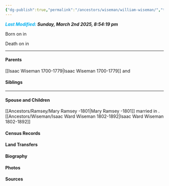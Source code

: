 ```yaml
---
{"dg-publish":true,"permalink":"/ancestors/wiseman/william-wiseman/","tags":["William-Wiseman"]}
---
```


***<font color="#00b0f0">Last Modified:</font> Sunday, March 2nd 2025, 8:54:19 pm***

Born on  <!-- link to date --> in <!-- link to place -->

Death on <!-- link to date --> in <!-- link to place -->
   
---
#### Parents

[[Isaac Wiseman 1700-1779\|Isaac Wiseman 1700-1779]] and <!-- Link to mother-->
#### Siblings
<!-- Link to sibling -->

---
#### Spouse and Children
[[Ancestors/Ramsey/Mary Ramsey -1801\|Mary Ramsey -1801]] married <!-- link to date --> in <!-- link to place -->.
[[Ancestors/Wiseman/Isaac Ward Wiseman 1802-1892\|Isaac Ward Wiseman 1802-1892]]
#### Census Records

#### Land Transfers

#### Biography

#### Photos

#### Sources

